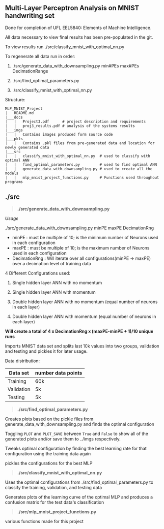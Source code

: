 Multi-Layer Perceptron Analysis on MNIST handwriting set
--------------------------------------------------------
Done for completion of UFL EEL5840: Elements of Machine Intelligence.

All data necessary to view final results has been pre-populated in the git.

To view results run ./src/classify_mnist_with_optimal_nn.py

To regenerate all data run in order:

1. ./src/generate_data_with_downsampling.py min#PEs max#PEs DecimationRange

2. ./src/find_optimal_parameters.py

3. ./src/classify_mnist_with_optimal_nn.py

Structure:
```
MLP_MNIST_Project
|   README.md
|___docs
|   |   Project3.pdf      # project description and requirements
|   |   proj3_results.pdf # analysis of the systems results
|___imgs
|   |   Contains images produced form source code
|___pkls
|   |   Contains .pkl files from pre-generated data and location for newly generated data
|___src
|   |   classify_mnist_with_optimal_nn.py  # used to classify with optimal ANN
|   |   find_optimal_parameters.py         # used to find optimal ANN
|   |   generate_data_with_downsampling.py # used to create all the models
|   |   mlp_mnist_project_functions.py     # Functions used throughout programs
```

## ./src

>**./src/generate_data_with_downsampling.py**

*Usage*

./src/generate_data_with_downsampling.py minPE maxPE DecimationRng

* minPE : must be multiple of 10; is the minimum number of Neurons used in each configuration
* maxPE : must be multiple of 10; is the maximum number of Neurons used in each configuration
* DecimationRng : Will iterate over all configurations(minPE -> maxPE) over a decimation level of training data

4 Different Configurations used:

1. Single hidden layer ANN with no momentum

1. Single hidden layer ANN with momentum

1. Double hidden layer ANN with no momentum (equal number of neurons in each layer)

1. Double hidden layer ANN with momentum (equal number of neurons in each layer)

**Will create a total of 4 x DecimationRng x (maxPE-minPE + 1)/10 unique runs**

Imports MNIST data set and splits last 10k values into two groups, validation and testing and pickles it for later usage.

Data distribution:

| Data set| number data points |
|---------|--------------------|
|Training   | 60k|
|Validation | 5k |
|Testing    | 5k |


>**./src/find_optimal_parameters.py**

Creates plots based on the pickle files from generate_data_with_downsampling.py and finds the optimal configuration

Toggling `PLOT` and `PLOT_SAVE` between `True` and `False` to show all of the generated plots and/or save them to ../imgs respectively.

Tweaks optimal configuration by finding the best learning rate for that configuration using the training data again

pickles the configurations for the best MLP

>**./src/classify_mnist_with_optimal_nn.py**

Uses the optimal configurations from ./src/find_optimal_parameters.py to classify the training, validation, and testing data

Generates plots of the learning curve of the optimal MLP and produces a confusion matrix for the test data's classification

>**./src/mlp_mnist_project_functions.py**

various functions made for this project
